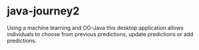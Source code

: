 # java-journey2
Using a machine learning and OO-Java this desktop application allows individuals to choose from previous predictions, update predictions or add predictions. 

